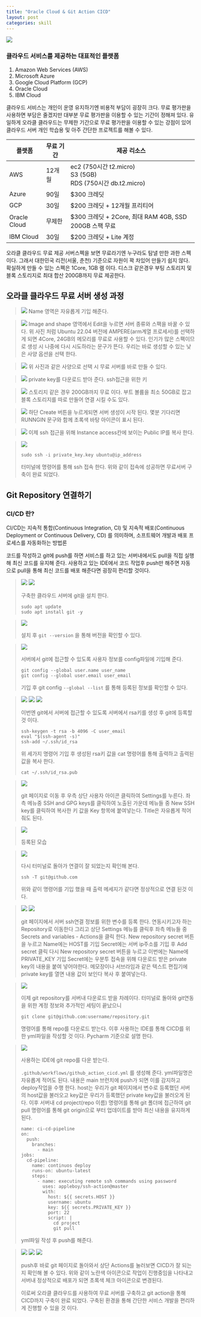 ```yaml
---
title: "Oracle Cloud & Git Action CICD"
layout: post
categories: skill
---
```

![](../image/oracle_git/oracle_git.png)


### 클라우드 서비스를 제공하는 대표적인 플랫폼
1. Amazon Web Services (AWS)
2. Microsoft Azure
3. Google Cloud Platform (GCP)
4. Oracle Cloud
5. IBM Cloud

클라우드 서비스는 개인이 운영 유지하기엔 비용적 부담이 굉장히 크다.
무료 평가판을 사용하면 부담은 줄겠지만 대부분 무료 평가판을 이용할 수 있는 기간이 정해져 있다.
유일하게 오라클 클라우드는 무제한 기간으로 무료 평가판을 이용할 수 있는 강점이 있어 클라우드 서버 개인 학습용 및 아주 간단한
프로젝트를 해볼 수 있다.

| 플랫폼          | 무료 기간 | 제공 리소스                                                       | 
|--------------|-------|--------------------------------------------------------------| 
| AWS          | 12개월  | ec2 (750시간 t2.micro)<br/>S3 (5GB)<br/>RDS (750시간 db.t2.micro) |
| Azure        | 90일   | $300 크레딧                                                     |
| GCP          | 30일   | $200 크레딧 + 12개월 프리티어                                         |
| Oracle Cloud | 무제한   | $300 크레딧 + 2Core, 최대 RAM 4GB, SSD 200GB 스팩 무료             |
| IBM Cloud    | 30일   | $200 크레딧 + Lite 계정                                           |

오라클 클라우드 무료 제공 서버스펙을 보면 무료라기엔 누구라도 탐낼 만한 과한 스펙이다. 그래서 대한민국 리전(서울, 춘천) 기준으로 자원이 꽉 차있어 만들기 쉽지 않다.
확실하게 만들 수 있는 스펙은 1Core, 1GB 램 이다. 디스크 같은경우 부팅 스토리지 및 블록 스토리지로 최대 합산 200GB까지 무료 제공한다.

## 오라클 클라우드 무료 서버 생성 과정
> ![](../image/oracle_git/1.png)
> Name 영역은 자유롭게 기입 해준다.

> ![](../image/oracle_git/2.png)
> Image and shape 영역에서 Edit을 누르면 서버 종류와 스팩을 바꿀 수 있다.
> 위 사진 처럼 Ubuntu 22.04 버전에 AMPERE(arm계열 프로세서)를 선택하게 되면 4Core, 24GB의 메모리를 무료로 사용할 수 있다.
> 인기가 많은 스팩이므로 생성 시 나중에 다시 시도하라는 문구가 뜬다. 우리는 바로 생성할 수 있는 낮은 사양 옵션을 선택 한다.

> ![](../image/oracle_git/3.png)
> 위 사진과 같은 사양으로 선택 시 무료 서버를 바로 만들 수 있다.

> ![](../image/oracle_git/4.png)
> private key를 다운로드 받아 준다. ssh접근을 위한 키

> ![](../image/oracle_git/5.png)
> 스토리지 같은 경우 200GB까지 무료 이다.
> 부트 볼륨을 최소 50GB로 잡고 블록 스토리지를 따로 만들어 연결 시킬 수도 있다.

> ![](../image/oracle_git/6.png)
> 하단 Create 버튼을 누르게되면 서버 생성이 시작 된다.
> 몇분 기다리면 RUNNGIN 문구와 함께 초록색 바탕 아이콘이 표시 된다.

> ![](../image/oracle_git/7.png)
> 이제 ssh 접근을 위해 Instance access칸에 보이는 Public IP를 복사 한다.

> ![](../image/oracle_git/8.png)
> ```
> sudo ssh -i private_key.key ubuntu@ip_address
> ```
> 터미널에 명령어를 통해 ssh 접속 한다.
> 위와 같이 접속에 성공하면 무료서버 구축이 완료 되었다.

## Git Repository 연결하기
### CI/CD 란?
CI/CD는 지속적 통합(Continuous Integration, CI) 및 지속적 배포(Continuous Deployment or Continuous Delivery, CD) 를 의미하며, 소프트웨어 개발과 배포 프로세스를 자동화하는 방법론

코드를 작성하고 git에 push를 하면 서비스를 하고 있는 서버내에서도 pull을 직접 실행해 최신 코드를 유지해 준다.
사용하고 있는 IDE에서 코드 작업후 push만 해주면 자동으로 pull을 통해 최신 코드를 배포 해준다면 굉장히 편리할 것이다.

> ![](../image/oracle_git/9.png)
> ![](../image/oracle_git/10.png)
> 
> 구축한 클라우드 서버에 git을 설치 한다.
> ```
> sudo apt update
> sudo apt install git -y
> ```

> ![](../image/oracle_git/11.png)
> 
> 설치 후 `git --version` 을 통해 버전을 확인할 수 있다.

> ![](../image/oracle_git/12.png)
> 
> 서버에서 git에 접근할 수 있도록 사용자 정보를 config파일에 기입해 준다.
> ```
> git config --global user.name user_name
> git config --global user.email user_email
> ```
> 기입 후 git config `--global --list` 를 통해 등록된 정보를 확인할 수 있다.

> ![](../image/oracle_git/13.png)
> ![](../image/oracle_git/14.png)
> ![](../image/oracle_git/15.png)
> 
> 이번엔 git에서 서버에 접근할 수 있도록 서버에서 rsa키를 생성 후 git에 등록할 것 이다.
> ```
> ssh-keygen -t rsa -b 4096 -C user_email
> eval "$(ssh-agent -s)"
> ssh-add ~/.ssh/id_rsa
> ```
> 위 세가지 명령어 기입 후 생성된 rsa키 값을 cat 명령어를 통해 출력하고 출력된 값을 복사 한다.
> ```
> cat ~/.ssh/id_rsa.pub
> ```

> ![](../image/oracle_git/16.png)
> 
> git 페이지로 이동 후 우측 상단 사용자 아이콘 클릭하여 Settings를 누른다.
> 좌측 메뉴중 SSH and GPG keys를 클릭하여 노출된 가운데 메뉴들 중 New SSH key를 클릭하여 복사한 키 값을 Key 항목에 붙여넣는다.
> Title은 자유롭게 적어줘도 된다.

> ![](../image/oracle_git/17.png)
> 
> 등록된 모습

> ![](../image/oracle_git/18.png)
> 
> 다시 터미널로 돌아가 연결이 잘 되었는지 확인해 본다.
> ```
> ssh -T git@github.com
> ```
> 위와 같이 명령어를 기입 했을 때 출력 메세지가 같다면 정상적으로 연결 된것 이다.

> ![](../image/oracle_git/19.png)
> ![](../image/oracle_git/20.png) 
> 
> git 페이지에서 서버 ssh연결 정보를 위한 변수를 등록 한다.
> 연동시키고자 하는 Repository로 이동한다 그리고 상단 Settings 메뉴를 클릭후 좌측 메뉴들 중 Secrets and variables - Actions을 클릭 한다.
> New repository secret 버튼을 누르고 Name에는 HOST를 기입 Secret에는 서버 ip주소를 기입 후 Add secret 클릭
> 다시 New repository secret 버튼을 누르고 이번에는 Name에 PRIVATE_KEY 기입 Secret에는 우분투 접속을 위해 다운로드 받은 private key의 내용을 붙여 넣어야한다.
> 메모장이나 서브라임과 같은 텍스트 편집기에 private key를 열면 내용 값이 보인다 복사 후 붙여넣는다.

> ![](../image/oracle_git/21.png)
> 
> 이제 git repository를 서버내 다운로드 받을 차례이다.
> 터미널로 돌아와 git연동을 위한 계정 정보와 추가적인 세팅이 끝났으니
> ```
> git clone git@github.com:username/repository.git
> ```
> 명령어를 통해 repo를 다운로드 받는다.
> 이후 사용하는 IDE를 통해 CICD를 위한 yml파일을 작성할 것 이다.
> Pycharm 기준으로 설명 한다.

> ![](../image/oracle_git/22.png)
> 
> 사용하는 IDE에 git repo를 다운 받는다.
> 
> `.github/workflows/github_action_cicd.yml` 를 생성해 준다.
> yml파일명은 자유롭게 적어도 된다.
> 내용은 main 브런치에 push가 되면 이를 감지하고 deploy작업을 수행 한다. host는 우리가 git 페이지에서 변수로 등록했던 서버의 host값을 불러오고
> key값은 우리가 등록했던 private key값을 불러오게 된다. 이후 서버내 cd project(repo 이름) 명령어를 통해 git 폴더에 접근하여 git pull 명령어를 통해
> git origin으로 부터 업데이트를 받아 최신 내용을 유지하게 된다.
> ```
> name: ci-cd-pipeline
> on:
>   push:
>     branches:
>       - main
> jobs:
>   cd-pipeline:
>     name: continuos deploy
>     runs-on: ubuntu-latest
>     steps:
>       - name: executing remote ssh commands using password
>         uses: appleboy/ssh-action@master
>         with:
>           host: ${{ secrets.HOST }}
>           username: ubuntu
>           key: ${{ secrets.PRIVATE_KEY }}
>           port: 22
>           script: |
>             cd project
>             git pull
> ```
> yml파일 작성 후 push를 해준다.


> ![](../image/oracle_git/23.png)
> ![](../image/oracle_git/24.png)
> ![](../image/oracle_git/25.png)
> 
> push후 바로 git 페이지로 돌아와서 상단 Actions를 눌러보면 CICD가 잘 되는지 확인해 볼 수 있다.
> 위와 같이 노란색 아이콘으로 작업이 진행중임을 나타내고 서버내 정상적으로 배포가 되면 초록색 체크 아이콘으로 변경된다.
> 
> 이로써 오라클 클라우드를 사용하여 무료 서버를 구축하고 git action을 통해 CICD까지 구축이 완료 되었다.
> 구축된 환경을 통해 간단한 서비스 개발을 편리하게 진행할 수 있을 것 이다.